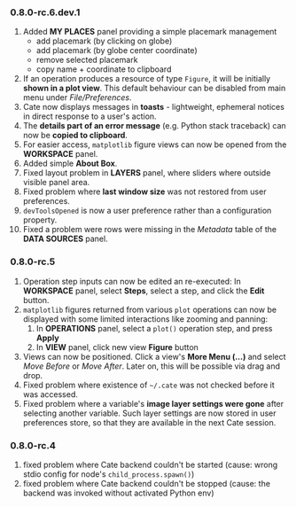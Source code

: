 ### 0.8.0-rc.6.dev.1

1. Added **MY PLACES** panel providing a simple placemark management
   * add placemark (by clicking on globe)
   * add placemark (by globe center coordinate)
   * remove selected placemark
   * copy name + coordinate to clipboard
2. If an operation produces a resource of type `Figure`, it will be initially **shown in a plot view**.
   This default behaviour can be disabled from main menu under *File/Preferences*.
3. Cate now displays messages in **toasts** - lightweight, ephemeral notices in direct response 
   to a user's action.   
4. The **details part of an error message** (e.g. Python stack traceback) can now be **copied to clipboard**.  
5. For easier access, `matplotlib` figure views can now be opened from the **WORKSPACE** panel.
6. Added simple **About Box**.
7. Fixed layout problem in **LAYERS** panel, where sliders where outside visible panel area. 
8. Fixed problem where **last window size** was not restored from user preferences.
9. `devToolsOpened` is now a user preference rather than a configuration property.
10. Fixed a problem were rows were missing in the *Metadata* table of the **DATA SOURCES** panel.
 

### 0.8.0-rc.5

1. Operation step inputs can now be edited an re-executed: 
   In **WORKSPACE** panel, select **Steps**, select a step, and click the **Edit** button.   
2. `matplotlib` figures returned from various `plot` operations can now be displayed with some limited interactions 
   like zooming and panning:
   1. In **OPERATIONS** panel, select a `plot()` operation step, and press **Apply**
   2. In **VIEW** panel, click new view **Figure** button
3. Views can now be positioned. Click a view's **More Menu (...)** and select *Move Before* or *Move After*. 
   Later on, this will be possible via drag and drop.
4. Fixed problem where existence of `~/.cate` was not checked before it was accessed.
5. Fixed problem where a variable's **image layer settings were gone** after selecting another variable.
   Such layer settings are now stored in user preferences store, so that they are available in the next Cate session.

### 0.8.0-rc.4

1. fixed problem where Cate backend couldn't be started (cause: wrong stdio config for node's `child_process.spawn()`)
2. fixed problem where Cate backend couldn't be stopped (cause: the backend was invoked without activated Python env)
